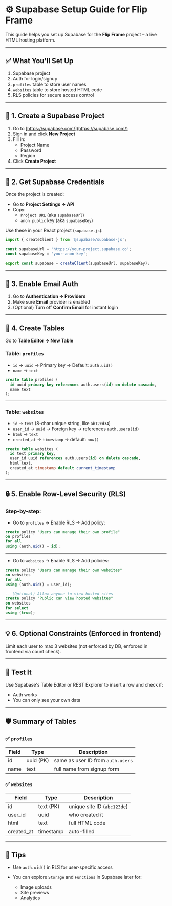 
# ⚙️ Supabase Setup Guide for Flip Frame

This guide helps you set up Supabase for the **Flip Frame** project – a live HTML hosting platform.

---

## ✅ What You'll Set Up

1. Supabase project
2. Auth for login/signup
3. `profiles` table to store user names
4. `websites` table to store hosted HTML code
5. RLS policies for secure access control

---

## 🧱 1. Create a Supabase Project

1. Go to [https://supabase.com/](https://supabase.com/)
2. Sign in and click **New Project**
3. Fill in:
   - Project Name
   - Password
   - Region
4. Click **Create Project**

---

## 🔑 2. Get Supabase Credentials

Once the project is created:

- Go to **Project Settings → API**
- Copy:
  - `Project URL` (aka `supabaseUrl`)
  - `anon public` key (aka `supabaseKey`)

Use these in your React project (`supabase.js`):

```js
import { createClient } from '@supabase/supabase-js';

const supabaseUrl = 'https://your-project.supabase.co';
const supabaseKey = 'your-anon-key';

export const supabase = createClient(supabaseUrl, supabaseKey);
````

---

## 🔐 3. Enable Email Auth

1. Go to **Authentication → Providers**
2. Make sure **Email** provider is enabled
3. (Optional) Turn off **Confirm Email** for instant login

---

## 📁 4. Create Tables

Go to **Table Editor → New Table**

### Table: `profiles`

* `id` → `uuid` → Primary key → Default: `auth.uid()`
* `name` → `text`

```sql
create table profiles (
  id uuid primary key references auth.users(id) on delete cascade,
  name text
);
```

---

### Table: `websites`

* `id` → `text` (8-char unique string, like `ab12cd34`)
* `user_id` → `uuid` → Foreign key → references `auth.users(id)`
* `html` → `text`
* `created_at` → `timestamp` → default: `now()`

```sql
create table websites (
  id text primary key,
  user_id uuid references auth.users(id) on delete cascade,
  html text,
  created_at timestamp default current_timestamp
);
```

---

## 🔒 5. Enable Row-Level Security (RLS)

### Step-by-step:

* Go to `profiles` → Enable RLS → Add policy:

```sql
create policy "Users can manage their own profile"
on profiles
for all
using (auth.uid() = id);
```

---

* Go to `websites` → Enable RLS → Add policies:

```sql
create policy "Users can manage their own websites"
on websites
for all
using (auth.uid() = user_id);

-- (Optional) Allow anyone to view hosted sites
create policy "Public can view hosted websites"
on websites
for select
using (true);
```

---

## 💡 6. Optional Constraints (Enforced in frontend)

Limit each user to max 3 websites (not enforced by DB, enforced in frontend via count check).

---

## 🧪 Test It

Use Supabase's Table Editor or REST Explorer to insert a row and check if:

* Auth works
* You can only see your own data

---

## 🛡️ Summary of Tables

### ✅ `profiles`

| Field | Type      | Description                       |
| ----- | --------- | --------------------------------- |
| id    | uuid (PK) | same as user ID from `auth.users` |
| name  | text      | full name from signup form        |

### ✅ `websites`

| Field       | Type      | Description                 |
| ----------- | --------- | --------------------------- |
| id          | text (PK) | unique site ID (`abc123de`) |
| user\_id    | uuid      | who created it              |
| html        | text      | full HTML code              |
| created\_at | timestamp | auto-filled                 |

---

## 🧠 Tips

* Use `auth.uid()` in RLS for user-specific access
* You can explore `Storage` and `Functions` in Supabase later for:

  * Image uploads
  * Site previews
  * Analytics

